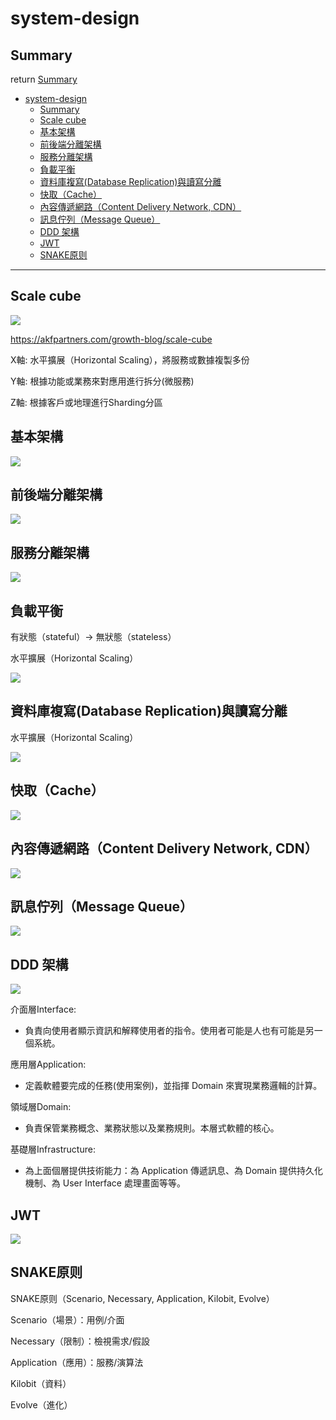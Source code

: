 # system-design

## Summary
return [Summary](#summary)

<!-- TOC -->

- [system-design](#system-design)
  - [Summary](#summary)
  - [Scale cube](#scale-cube)
  - [基本架構](#基本架構)
  - [前後端分離架構](#前後端分離架構)
  - [服務分離架構](#服務分離架構)
  - [負載平衡](#負載平衡)
  - [資料庫複寫(Database Replication)與讀寫分離](#資料庫複寫database-replication與讀寫分離)
  - [快取（Cache）](#快取cache)
  - [內容傳遞網路（Content Delivery Network, CDN）](#內容傳遞網路content-delivery-network-cdn)
  - [訊息佇列（Message Queue）](#訊息佇列message-queue)
  - [DDD 架構](#ddd-架構)
  - [JWT](#jwt)
  - [SNAKE原则](#snake原则)

<!-- /TOC -->

---





## Scale cube

<img src="assets/fig/scale-cube.png">

https://akfpartners.com/growth-blog/scale-cube


X軸: 水平擴展（Horizontal Scaling），將服務或數據複製多份

Y軸: 根據功能或業務來對應用進行拆分(微服務)

Z軸: 根據客戶或地理進行Sharding分區





## 基本架構

<img src="assets/fig/system-design_01.drawio.svg">

## 前後端分離架構

<img src="assets/fig/system-design_02.drawio.svg">


## 服務分離架構

<img src="assets/fig/system-design_03.drawio.svg">


## 負載平衡

有狀態（stateful）-> 無狀態（stateless）

水平擴展（Horizontal Scaling）

<img src="assets/fig/system-design_04.drawio.svg">


## 資料庫複寫(Database Replication)與讀寫分離

水平擴展（Horizontal Scaling）

<img src="assets/fig/system-design_05.drawio.svg">

## 快取（Cache）

<img src="assets/fig/system-design_06.drawio.svg">


## 內容傳遞網路（Content Delivery Network, CDN）

<img src="assets/fig/system-design_07.drawio.svg">


## 訊息佇列（Message Queue）

<img src="assets/fig/system-design_08.drawio.svg">

<!--

垂直擴展（Vertical Scaling）

水平擴展（Horizontal Scaling）

-->

## DDD 架構

<img src="assets/fig/20111997ZUPRgzvmKT.png">

介面層Interface:
  - 負責向使用者顯示資訊和解釋使用者的指令。使用者可能是人也有可能是另一個系統。

應用層Application:	
  - 定義軟體要完成的任務(使用案例)，並指揮 Domain 來實現業務邏輯的計算。

領域層Domain:	
  - 負責保管業務概念、業務狀態以及業務規則。本層式軟體的核心。

基礎層Infrastructure:	
  - 為上面個層提供技術能力：為 Application 傳遞訊息、為 Domain 提供持久化機制、為 User Interface 處理畫面等等。



## JWT

<img src="assets/fig/spring-boot-jwt-workflow.jpg">



## SNAKE原则


SNAKE原则（Scenario, Necessary, Application, Kilobit, Evolve）

Scenario（場景）：用例/介面

Necessary（限制）：檢視需求/假設

Application（應用）：服務/演算法

Kilobit（資料）

Evolve（進化）





